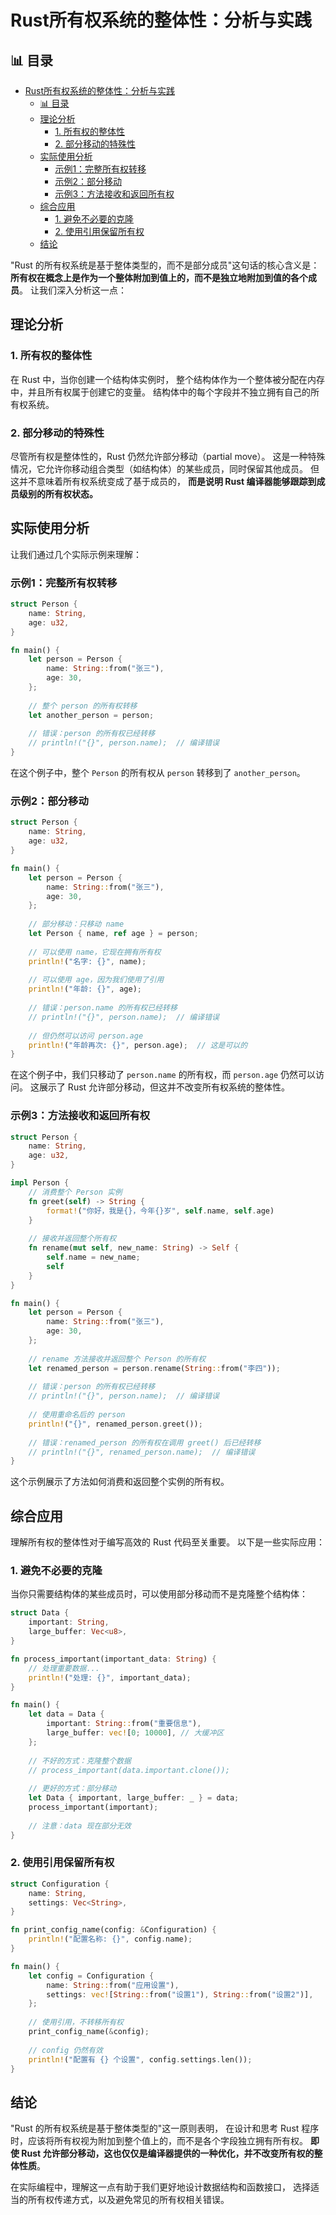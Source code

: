 ﻿# Rust所有权系统的整体性：分析与实践

## 📊 目录

- [Rust所有权系统的整体性：分析与实践](#rust所有权系统的整体性分析与实践)
  - [📊 目录](#-目录)
  - [理论分析](#理论分析)
    - [1. 所有权的整体性](#1-所有权的整体性)
    - [2. 部分移动的特殊性](#2-部分移动的特殊性)
  - [实际使用分析](#实际使用分析)
    - [示例1：完整所有权转移](#示例1完整所有权转移)
    - [示例2：部分移动](#示例2部分移动)
    - [示例3：方法接收和返回所有权](#示例3方法接收和返回所有权)
  - [综合应用](#综合应用)
    - [1. 避免不必要的克隆](#1-避免不必要的克隆)
    - [2. 使用引用保留所有权](#2-使用引用保留所有权)
  - [结论](#结论)

"Rust 的所有权系统是基于整体类型的，而不是部分成员"这句话的核心含义是：
**所有权在概念上是作为一个整体附加到值上的，而不是独立地附加到值的各个成员**。
让我们深入分析这一点：

## 理论分析

### 1. 所有权的整体性

在 Rust 中，当你创建一个结构体实例时，
整个结构体作为一个整体被分配在内存中，并且所有权属于创建它的变量。
结构体中的每个字段并不独立拥有自己的所有权系统。

### 2. 部分移动的特殊性

尽管所有权是整体性的，Rust 仍然允许部分移动（partial move）。
这是一种特殊情况，它允许你移动组合类型（如结构体）的某些成员，同时保留其他成员。
但这并不意味着所有权系统变成了基于成员的，
**而是说明 Rust 编译器能够跟踪到成员级别的所有权状态。**

## 实际使用分析

让我们通过几个实际示例来理解：

### 示例1：完整所有权转移

```rust
struct Person {
    name: String,
    age: u32,
}

fn main() {
    let person = Person {
        name: String::from("张三"),
        age: 30,
    };
    
    // 整个 person 的所有权转移
    let another_person = person;
    
    // 错误：person 的所有权已经转移
    // println!("{}", person.name);  // 编译错误
}
```

在这个例子中，整个 `Person` 的所有权从 `person` 转移到了 `another_person`。

### 示例2：部分移动

```rust
struct Person {
    name: String,
    age: u32,
}

fn main() {
    let person = Person {
        name: String::from("张三"),
        age: 30,
    };
    
    // 部分移动：只移动 name
    let Person { name, ref age } = person;
    
    // 可以使用 name，它现在拥有所有权
    println!("名字: {}", name);
    
    // 可以使用 age，因为我们使用了引用
    println!("年龄: {}", age);
    
    // 错误：person.name 的所有权已经转移
    // println!("{}", person.name);  // 编译错误
    
    // 但仍然可以访问 person.age
    println!("年龄再次: {}", person.age);  // 这是可以的
}
```

在这个例子中，我们只移动了 `person.name` 的所有权，而 `person.age` 仍然可以访问。
这展示了 Rust 允许部分移动，但这并不改变所有权系统的整体性。

### 示例3：方法接收和返回所有权

```rust
struct Person {
    name: String,
    age: u32,
}

impl Person {
    // 消费整个 Person 实例
    fn greet(self) -> String {
        format!("你好，我是{}，今年{}岁", self.name, self.age)
    }
    
    // 接收并返回整个所有权
    fn rename(mut self, new_name: String) -> Self {
        self.name = new_name;
        self
    }
}

fn main() {
    let person = Person {
        name: String::from("张三"),
        age: 30,
    };
    
    // rename 方法接收并返回整个 Person 的所有权
    let renamed_person = person.rename(String::from("李四"));
    
    // 错误：person 的所有权已经转移
    // println!("{}", person.name);  // 编译错误
    
    // 使用重命名后的 person
    println!("{}", renamed_person.greet());
    
    // 错误：renamed_person 的所有权在调用 greet() 后已经转移
    // println!("{}", renamed_person.name);  // 编译错误
}
```

这个示例展示了方法如何消费和返回整个实例的所有权。

## 综合应用

理解所有权的整体性对于编写高效的 Rust 代码至关重要。
以下是一些实际应用：

### 1. 避免不必要的克隆

当你只需要结构体的某些成员时，可以使用部分移动而不是克隆整个结构体：

```rust
struct Data {
    important: String,
    large_buffer: Vec<u8>,
}

fn process_important(important_data: String) {
    // 处理重要数据...
    println!("处理: {}", important_data);
}

fn main() {
    let data = Data {
        important: String::from("重要信息"),
        large_buffer: vec![0; 10000], // 大缓冲区
    };
    
    // 不好的方式：克隆整个数据
    // process_important(data.important.clone());
    
    // 更好的方式：部分移动
    let Data { important, large_buffer: _ } = data;
    process_important(important);
    
    // 注意：data 现在部分无效
}
```

### 2. 使用引用保留所有权

```rust
struct Configuration {
    name: String,
    settings: Vec<String>,
}

fn print_config_name(config: &Configuration) {
    println!("配置名称: {}", config.name);
}

fn main() {
    let config = Configuration {
        name: String::from("应用设置"),
        settings: vec![String::from("设置1"), String::from("设置2")],
    };
    
    // 使用引用，不转移所有权
    print_config_name(&config);
    
    // config 仍然有效
    println!("配置有 {} 个设置", config.settings.len());
}
```

## 结论

"Rust 的所有权系统是基于整体类型的"这一原则表明，
在设计和思考 Rust 程序时，应该将所有权视为附加到整个值上的，而不是各个字段独立拥有所有权。
**即使 Rust 允许部分移动，这也仅仅是编译器提供的一种优化，并不改变所有权的整体性质**。

在实际编程中，理解这一点有助于我们更好地设计数据结构和函数接口，
选择适当的所有权传递方式，以及避免常见的所有权相关错误。
